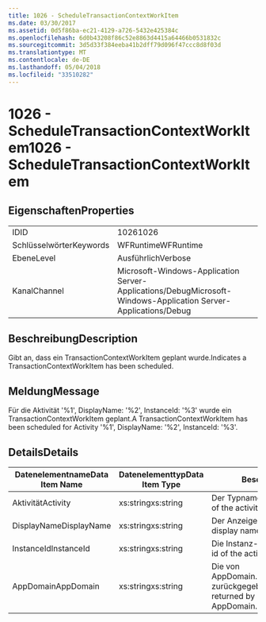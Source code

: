 ```yaml
---
title: 1026 - ScheduleTransactionContextWorkItem
ms.date: 03/30/2017
ms.assetid: 0d5f86ba-ec21-4129-a726-5432e425384c
ms.openlocfilehash: 6d0b43208f86c52e8863d4415a64466b0531832c
ms.sourcegitcommit: 3d5d33f384eeba41b2dff79d096f47ccc8d8f03d
ms.translationtype: MT
ms.contentlocale: de-DE
ms.lasthandoff: 05/04/2018
ms.locfileid: "33510282"
---
```

# <a name="1026---scheduletransactioncontextworkitem"></a><span data-ttu-id="44fdd-102">1026 - ScheduleTransactionContextWorkItem</span><span class="sxs-lookup"><span data-stu-id="44fdd-102">1026 - ScheduleTransactionContextWorkItem</span></span>
## <a name="properties"></a><span data-ttu-id="44fdd-103">Eigenschaften</span><span class="sxs-lookup"><span data-stu-id="44fdd-103">Properties</span></span>  
  
|||  
|-|-|  
|<span data-ttu-id="44fdd-104">ID</span><span class="sxs-lookup"><span data-stu-id="44fdd-104">ID</span></span>|<span data-ttu-id="44fdd-105">1026</span><span class="sxs-lookup"><span data-stu-id="44fdd-105">1026</span></span>|  
|<span data-ttu-id="44fdd-106">Schlüsselwörter</span><span class="sxs-lookup"><span data-stu-id="44fdd-106">Keywords</span></span>|<span data-ttu-id="44fdd-107">WFRuntime</span><span class="sxs-lookup"><span data-stu-id="44fdd-107">WFRuntime</span></span>|  
|<span data-ttu-id="44fdd-108">Ebene</span><span class="sxs-lookup"><span data-stu-id="44fdd-108">Level</span></span>|<span data-ttu-id="44fdd-109">Ausführlich</span><span class="sxs-lookup"><span data-stu-id="44fdd-109">Verbose</span></span>|  
|<span data-ttu-id="44fdd-110">Kanal</span><span class="sxs-lookup"><span data-stu-id="44fdd-110">Channel</span></span>|<span data-ttu-id="44fdd-111">Microsoft-Windows-Application Server-Applications/Debug</span><span class="sxs-lookup"><span data-stu-id="44fdd-111">Microsoft-Windows-Application Server-Applications/Debug</span></span>|  
  
## <a name="description"></a><span data-ttu-id="44fdd-112">Beschreibung</span><span class="sxs-lookup"><span data-stu-id="44fdd-112">Description</span></span>  
 <span data-ttu-id="44fdd-113">Gibt an, dass ein TransactionContextWorkItem geplant wurde.</span><span class="sxs-lookup"><span data-stu-id="44fdd-113">Indicates a TransactionContextWorkItem has been scheduled.</span></span>  
  
## <a name="message"></a><span data-ttu-id="44fdd-114">Meldung</span><span class="sxs-lookup"><span data-stu-id="44fdd-114">Message</span></span>  
 <span data-ttu-id="44fdd-115">Für die Aktivität '%1', DisplayName: '%2', InstanceId: '%3' wurde ein TransactionContextWorkItem geplant.</span><span class="sxs-lookup"><span data-stu-id="44fdd-115">A TransactionContextWorkItem has been scheduled for Activity '%1', DisplayName: '%2', InstanceId: '%3'.</span></span>  
  
## <a name="details"></a><span data-ttu-id="44fdd-116">Details</span><span class="sxs-lookup"><span data-stu-id="44fdd-116">Details</span></span>  
  
|<span data-ttu-id="44fdd-117">Datenelementname</span><span class="sxs-lookup"><span data-stu-id="44fdd-117">Data Item Name</span></span>|<span data-ttu-id="44fdd-118">Datenelementtyp</span><span class="sxs-lookup"><span data-stu-id="44fdd-118">Data Item Type</span></span>|<span data-ttu-id="44fdd-119">Beschreibung</span><span class="sxs-lookup"><span data-stu-id="44fdd-119">Description</span></span>|  
|--------------------|--------------------|-----------------|  
|<span data-ttu-id="44fdd-120">Aktivität</span><span class="sxs-lookup"><span data-stu-id="44fdd-120">Activity</span></span>|<span data-ttu-id="44fdd-121">xs:string</span><span class="sxs-lookup"><span data-stu-id="44fdd-121">xs:string</span></span>|<span data-ttu-id="44fdd-122">Der Typname der Aktivität.</span><span class="sxs-lookup"><span data-stu-id="44fdd-122">The type name of the activity.</span></span>|  
|<span data-ttu-id="44fdd-123">DisplayName</span><span class="sxs-lookup"><span data-stu-id="44fdd-123">DisplayName</span></span>|<span data-ttu-id="44fdd-124">xs:string</span><span class="sxs-lookup"><span data-stu-id="44fdd-124">xs:string</span></span>|<span data-ttu-id="44fdd-125">Der Anzeigename der Aktivität.</span><span class="sxs-lookup"><span data-stu-id="44fdd-125">The display name of the activity.</span></span>|  
|<span data-ttu-id="44fdd-126">InstanceId</span><span class="sxs-lookup"><span data-stu-id="44fdd-126">InstanceId</span></span>|<span data-ttu-id="44fdd-127">xs:string</span><span class="sxs-lookup"><span data-stu-id="44fdd-127">xs:string</span></span>|<span data-ttu-id="44fdd-128">Die Instanz-ID der Aktivität.</span><span class="sxs-lookup"><span data-stu-id="44fdd-128">The instance id of the activity.</span></span>|  
|<span data-ttu-id="44fdd-129">AppDomain</span><span class="sxs-lookup"><span data-stu-id="44fdd-129">AppDomain</span></span>|<span data-ttu-id="44fdd-130">xs:string</span><span class="sxs-lookup"><span data-stu-id="44fdd-130">xs:string</span></span>|<span data-ttu-id="44fdd-131">Die von AppDomain.CurrentDomain.FriendlyName zurückgegebene Zeichenfolge.</span><span class="sxs-lookup"><span data-stu-id="44fdd-131">The string returned by AppDomain.CurrentDomain.FriendlyName.</span></span>|
